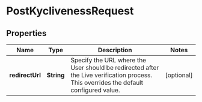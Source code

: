 

# PostKyclivenessRequest


## Properties

| Name | Type | Description | Notes |
|------------ | ------------- | ------------- | -------------|
|**redirectUrl** | **String** | Specify the URL where the User should be redirected after the Live verification process. This overrides the default configured value.  |  [optional] |



